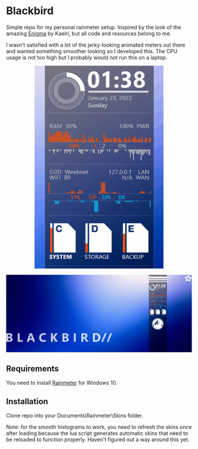 # Blackbird

Simple repo for my personal rainmeter setup.
Inspired by the look of the amazing [Enigma](https://github.com/kaelri/enigma) by Kaelri, but all code and resources belong to me.

I wasn't satisfied with a lot of the jerky-looking animated meters out there and wanted something smoother looking so I developed this. The CPU usage is not too high but I probably would not run this on a laptop.

<p align="center">
<img src="https://raw.githubusercontent.com/abapst/blackbird/main/.github/images/blackbird_animation.gif" width="350" height="550" />
</p>

![desktop](https://raw.githubusercontent.com/abapst/blackbird/main/.github/images/desktop.jpg)

## Requirements

You need to install [Rainmeter](https://www.rainmeter.net/) for Windows 10.

## Installation


Clone repo into your Documents\Rainmeter\Skins folder.

Note: for the smooth histograms to work, you need to refresh the skins once after loading because the lua script generates automatic skins that need to be reloaded to function properly. Haven't figured out a way around this yet.
